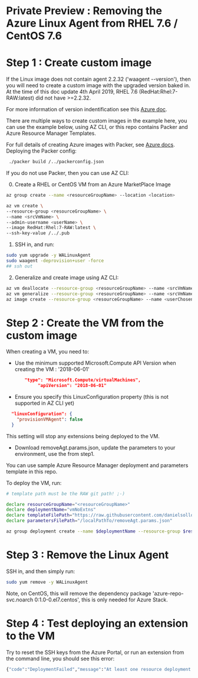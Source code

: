 # Private Preview : Removing the Azure Linux Agent from RHEL 7.6 / CentOS 7.6

# Step 1 : Create custom image
If the Linux image does not contain agent 2.2.32 ('waagent --version'), then you will need to create a custom image with the upgraded version baked in. At the time of this doc update 4th April 2019, RHEL 7.6 (RedHat:Rhel:7-RAW:latest) did not have >=2.2.32.

For more information of version indentification see this [Azure doc](https://docs.microsoft.com/en-us/azure/virtual-machines/extensions/features-linux#agent-updates).

There are multiple ways to create custom images in the example here, you can use the example below, using AZ CLI, or this repo contains Packer and Azure Resource Manager Templates.

For full details of creating Azure images with Packer, see [Azure docs](https://docs.microsoft.com/en-us/azure/virtual-machines/linux/build-image-with-packer). 
Deploying the Packer config:
```bash
 ./packer build /../packerconfig.json
```

If you do not use Packer, then you can use AZ CLI:

0. Create a RHEL or CentOS VM from an Azure MarketPlace Image
```bash
az group create --name <resourceGroupName> --location <location>

az vm create \
--resource-group <resourceGroupName> \
--name <srcVmName> \
--admin-username <userName> \
--image RedHat:Rhel:7-RAW:latest \
--ssh-key-value /../.pub 
```
1. SSH in, and run:
```bash
sudo yum upgrade -y WALinuxAgent
sudo waagent -deprovision+user -force
## ssh out
```
2. Generalize and create image using AZ CLI:
```bash
az vm deallocate --resource-group <resourceGroupName> --name <srcVmName>
az vm generalize --resource-group <resourceGroupName> --name <srcVmName>
az image create --resource-group <resourceGroupName> --name <userChosenImageName> --source <srcVmName>
```

# Step 2 : Create the VM from the custom image
When creating a VM, you need to:
* Use the minimum supported Microsoft.Compute API Version when creating the VM : '2018-06-01'
```json
       "type": "Microsoft.Compute/virtualMachines",
            "apiVersion": "2018-06-01"
```
* Ensure you specify this LinuxConfiguration property (this is not supported in AZ CLI yet)
```json
  "linuxConfiguration": {
    "provisionVMAgent": false
  }
  ```
  This setting will stop any extensions being deployed to the VM.

* Download removeAgt.params.json, update the parameters to your environment, use the <userChosenImageName> from step1.


You can use sample Azure Resource Manager deployment and parameters template in this repo.

To deploy the VM, run:
```bash
# template path must be the RAW git path! ;-)

declare resourceGroupName="<resourceGroupName>"
declare deploymentName="vmNoExtns"
declare templateFilePath="https://raw.githubusercontent.com/danielsollondon/azlinuxprov/master/removeAgt.deploy.json"
declare parametersFilePath="/localPathTo/removeAgt.params.json"

az group deployment create --name $deploymentName --resource-group $resourceGroupName --template-uri $templateFilePath --parameters $parametersFilePath 
```

# Step 3 : Remove the Linux Agent
SSH in, and then simply run:

```bash
sudo yum remove -y WALinuxAgent
```
Note, on CentOS, this will remove the dependency package 'azure-repo-svc.noarch 0:1.0-0.el7.centos', this is only needed for Azure Stack.

# Step 4 : Test deploying an extension to the VM
Try to reset the SSH keys from the Azure Portal, or run an extension from the command line, you should see this error:

```bash
{"code":"DeploymentFailed","message":"At least one resource deployment operation failed. Please list deployment operations for details. Please see https://aka.ms/arm-debug for usage details.","details":[{"code":"Conflict","message":"{\r\n \"error\": {\r\n \"code\": \"OperationNotAllowed\",\r\n \"message\": \"This operation cannot be performed when extension operations are disallowed. To allow, please ensure VM Agent is installed on the VM and the osProfile.allowExtensionOperations property is true.\"\r\n }\r\n}"}]}
```